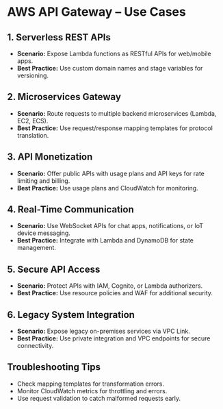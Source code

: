 # AWS API Gateway – Use Cases

## 1. Serverless REST APIs
- **Scenario:** Expose Lambda functions as RESTful APIs for web/mobile apps.
- **Best Practice:** Use custom domain names and stage variables for versioning.

## 2. Microservices Gateway
- **Scenario:** Route requests to multiple backend microservices (Lambda, EC2, ECS).
- **Best Practice:** Use request/response mapping templates for protocol translation.

## 3. API Monetization
- **Scenario:** Offer public APIs with usage plans and API keys for rate limiting and billing.
- **Best Practice:** Use usage plans and CloudWatch for monitoring.

## 4. Real-Time Communication
- **Scenario:** Use WebSocket APIs for chat apps, notifications, or IoT device messaging.
- **Best Practice:** Integrate with Lambda and DynamoDB for state management.

## 5. Secure API Access
- **Scenario:** Protect APIs with IAM, Cognito, or Lambda authorizers.
- **Best Practice:** Use resource policies and WAF for additional security.

## 6. Legacy System Integration
- **Scenario:** Expose legacy on-premises services via VPC Link.
- **Best Practice:** Use private integration and VPC endpoints for secure connectivity.

## Troubleshooting Tips
- Check mapping templates for transformation errors.
- Monitor CloudWatch metrics for throttling and errors.
- Use request validation to catch malformed requests early.
